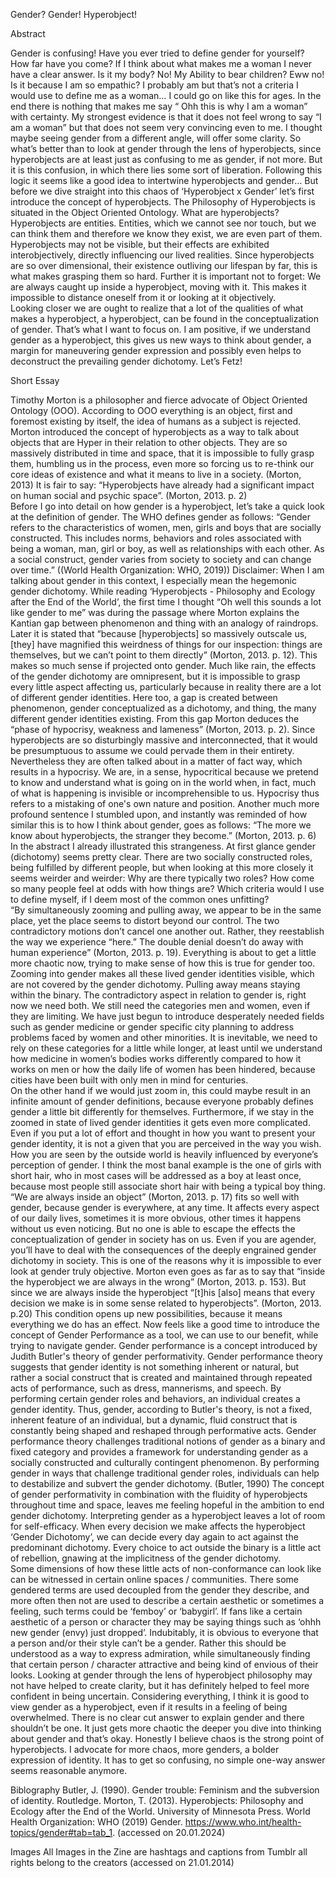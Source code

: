 Gender? Gender! Hyperobject!

Abstract

Gender is confusing! Have you ever tried to define gender for yourself? How far have you come? If I think about what makes me a woman I never have a clear answer. Is it my body? No! My Ability to bear children? Eww no! Is it because I am so empathic? I probably am but that’s not a criteria I would use to define me as a woman…  I could go on like this for ages. In the end there is nothing that makes me say “ Ohh this is why I am a woman” with certainty. My strongest evidence is that it does not feel wrong to say “I am a woman” but that does not seem very convincing even to me.
I thought maybe seeing gender from a different angle, will offer some clarity. So what’s better than to look at gender through the lens of hyperobjects, since hyperobjects are at least just as confusing to me as gender, if not more. But it is this confusion, in which there lies some sort of liberation. 
Following this logic it seems like a good idea to intertwine hyperobjects and gender… But before we dive straight into this chaos of ‘Hyperobject x Gender’ let’s first introduce the concept of hyperobjects.
The Philosophy of Hyperobjects is situated in the Object Oriented Ontology.
What are hyperobjects? Hyperobjects are entities. Entities, which we cannot see nor touch, but we can think them and therefore we know they exist, we are even part of them.  Hyperobjects may not be visible, but their effects are exhibited interobjectively, directly influencing our lived realities. Since hyperobjects are so over dimensional, their existence outliving our lifespan by far, this is what makes grasping them so hard. Further it is important not to forget: We are always caught up inside a hyperobject, moving with it. This makes it impossible to distance oneself from it or looking at it objectively.  
Looking closer we are ought to realize that a lot of the qualities of what makes a hyperobject, a hyperobject, can be found in the conceptualization of gender. That’s what I want to focus on.
I am positive, if we understand gender as a hyperobject, this gives us new ways to think about gender, a margin for maneuvering gender expression and possibly even helps to deconstruct the prevailing gender dichotomy. Let’s Fetz! 


Short Essay

Timothy Morton is a philosopher and fierce advocate of Object Oriented Ontology (OOO). According to OOO everything is an object, first and foremost existing by itself, the idea of humans as a subject is rejected. Morton introduced the concept of hyperobjects as a way to talk about objects that are Hyper  in their relation to other objects. They are so massively distributed in time and space, that it is impossible to fully grasp them, humbling us in the process, even more so forcing us to re-think our core ideas of existence and what it means to live in a society. (Morton, 2013) It is fair to say: “Hyperobjects have already had a significant impact on human social and psychic space”. (Morton, 2013. p. 2)  
Before I go into detail on how gender is a hyperobject, let’s take a quick look at the definition of gender. The WHO defines gender as follows: “Gender refers to the characteristics of women, men, girls and boys that are socially constructed.  This includes norms, behaviors and roles associated with being a woman, man, girl or boy, as well as relationships with each other. As a social construct, gender varies from society to society and can change over time.” ((World Health Organization: WHO, 2019)) 
Disclaimer: When I am talking about gender in this context, I especially mean the hegemonic gender dichotomy. 
While reading ‘Hyperobjects - Philosophy and Ecology after the End of the World’, the first time I thought “Oh well this sounds a lot like gender to me” was during the passage where Morton explains the Kantian gap between phenomenon and thing with an analogy of raindrops. Later it is stated that “because [hyperobjects] so massively outscale us, [they] have magnified this weirdness of things for our inspection: things are themselves, but we can’t point to them directly” (Morton, 2013. p. 12). This makes so much sense if projected onto gender. Much like rain, the effects of the gender dichotomy are omnipresent, but it is impossible to grasp every little aspect affecting us, particularly because in reality there are a lot of different gender identities. Here too, a gap is created between phenomenon, gender conceptualized as a dichotomy, and thing, the many different gender identities existing. From this gap Morton deduces the “phase of hypocrisy, weakness and lameness” (Morton, 2013. p. 2). Since hyperobjects are so disturbingly massive and interconnected, that it would be presumptuous to assume we could pervade them in their entirety. Nevertheless they are often talked about in a matter of fact way, which results in a hypocrisy. We are, in a sense, hypocritical because we pretend to know and understand what is going on in the world when, in fact, much of what is happening is invisible or incomprehensible to us. Hypocrisy thus refers to a mistaking of one's own nature and position.
Another much more profound sentence I stumbled upon, and instantly was reminded of how similar this is to how I think about gender, goes as follows: “The more we know about hyperobjects, the stranger they become.” (Morton, 2013. p. 6) In the abstract I already illustrated this strangeness. At first glance gender (dichotomy) seems pretty clear. There are two socially constructed roles, being fulfilled by different people, but when looking at this more closely it seems weirder and weirder: Why are there typically two roles? How come so many people feel at odds with how things are? Which criteria would I use to define myself, if I deem most of the common ones unfitting?  
“By simultaneously zooming and pulling away, we appear to be in the same place, yet the place seems to distort beyond our control. The two contradictory motions don’t cancel one another out. Rather, they reestablish the way we experience “here.” The double denial doesn’t do away with human experience” (Morton, 2013. p. 19). Everything is about to get a little more chaotic now, trying to make sense of how this is true for gender too. Zooming into gender makes all these lived gender identities visible, which are not covered by the gender dichotomy. Pulling away means staying within the binary. The contradictory aspect in relation to gender is, right now we need both. We still need the categories men and women, even if they are limiting. We have just begun to introduce desperately needed fields such as gender medicine or gender specific city planning to address problems faced by women and other minorities. It is inevitable, we need to rely on these categories for a little while longer, at least until we understand how medicine in women’s bodies works differently compared to how it works on men or how the daily life of women has been hindered, because cities have been built with only men in mind for centuries.  
On the other hand if we would just zoom in, this could maybe result in an infinite amount of gender definitions, because everyone probably defines gender a little bit differently for themselves. Furthermore, if we stay in the zoomed in state of lived gender identities it gets even more complicated. Even if you put a lot of effort and thought in how you want to present your gender identity, it is not a given that you are perceived in the way you wish. How you are seen by the outside world is heavily influenced by everyone’s perception of gender. I think the most banal example is the one of girls with short hair, who in most cases will be addressed as a boy at least once, because most people still associate short hair with being a typical boy thing. 
“We are always inside an object” (Morton, 2013. p. 17) fits so well with gender, because gender is everywhere, at any time. It affects every aspect of our daily lives, sometimes it is more obvious, other times it happens without us even noticing. But no one is able to escape the effects the conceptualization of gender in society has on us. Even if you are agender, you’ll have to deal with the consequences of the deeply engrained gender dichotomy in society. This is one of the reasons why it is impossible to ever look at gender truly objective. Morton even goes as far as to say that “inside the hyperobject we are always in the wrong” (Morton, 2013. p. 153). But since we are always inside the hyperobject “[t]his [also] means that every decision we make is in some sense related to hyperobjects”. (Morton, 2013. p.20)  This condition opens up new possibilities, because it means everything we do has an effect. 
Now feels like a good time to introduce the concept of Gender Performance as a tool, we can use to our benefit, while trying to navigate gender.
Gender performance is a concept introduced by Judith Butler's theory of gender performativity. Gender performance theory suggests that gender identity is not something inherent or natural, but rather a social construct that is created and maintained through repeated acts of performance, such as dress, mannerisms, and speech. By performing certain gender roles and behaviors, an individual creates a gender identity. Thus, gender, according to Butler's theory, is not a fixed, inherent feature of an individual, but a dynamic, fluid construct that is constantly being shaped and reshaped through performative acts. Gender performance theory challenges traditional notions of gender as a binary and fixed category and provides a framework for understanding gender as a socially constructed and culturally contingent phenomenon. By performing gender in ways that challenge traditional gender roles, individuals can help to destabilize and subvert the gender dichotomy. (Butler, 1990)
The concept of gender performativity in combination with the fluidity of hyperobjects throughout time and space, leaves me feeling hopeful in the ambition to end gender dichotomy. Interpreting gender as a hyperobject leaves a lot of room for self-efficacy. When every decision we make affects the hyperobject ‘Gender Dichotomy’, we can decide every day again to act against the predominant dichotomy. Every choice to act outside the binary is a little act of rebellion, gnawing at the implicitness of the gender dichotomy.  
Some dimensions of how these little acts of non-conformance can look like can be witnessed in certain online spaces / communities. There some gendered terms are used decoupled from the gender they describe, and more often then not are used to describe a certain aesthetic or sometimes a feeling, such terms could be ‘femboy’ or ‘babygirl’. If fans like a certain aesthetic of a person or character they may be saying things such as ‘ohhh new gender (envy) just dropped’. Indubitably, it is obvious to everyone that a person and/or their style can’t be a gender. Rather this should be understood as a way to express admiration, while simultaneously finding that certain person / character attractive and being kind of envious of their looks. 
Looking at gender through the lens of hyperobject philosophy may not have helped to create clarity, but it has definitely helped to feel more confident in being uncertain. Considering everything, I think it is good to view gender as a hyperobject, even if it results in a feeling of being overwhelmed. There is no clear cut answer to explain gender and there shouldn’t be one. It just gets more chaotic the deeper you dive into thinking about gender and that’s okay. Honestly I believe chaos is the strong point of hyperobjects. I advocate for more chaos, more genders, a bolder expression of identity. It has to get so confusing, no simple one-way answer seems reasonable anymore. 

Biblography
Butler, J. (1990). Gender trouble: Feminism and the subversion of identity. Routledge.
Morton, T. (2013). Hyperobjects: Philosophy and Ecology after the End of the World. University of Minnesota Press.
World Health Organization: WHO (2019) Gender. https://www.who.int/health-topics/gender#tab=tab_1. (accessed on 20.01.2024)  

Images
All Images in the Zine are hashtags and captions from Tumblr all rights belong to the creators (accessed on 21.01.2014)

